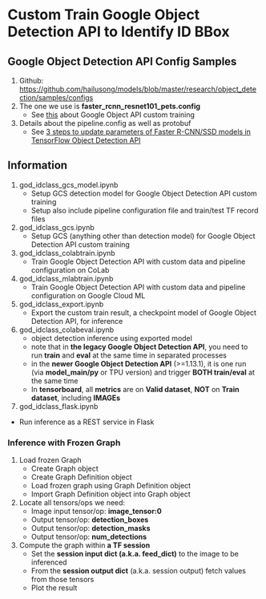 # Custom Train Google Object Detection API to Identify ID BBox

## Google Object Detection API Config Samples
1. Github: https://github.com/hailusong/models/blob/master/research/object_detection/samples/configs
2. The one we use is **faster_rcnn_resnet101_pets.config**
    - See [this](https://gitlab.com/hailusong/openhack-ml-2018/blob/master/arctiq-ml-2018/readme.MD#the-how-to-train-in-details) about Google Object API custom training
3. Details about the pipeline.config as well as protobuf
    - See [3 steps to update parameters of Faster R-CNN/SSD models in TensorFlow Object Detection API](https://towardsdatascience.com/3-steps-to-update-parameters-of-faster-r-cnn-ssd-models-in-tensorflow-object-detection-api-7eddb11273ed)

## Information
1. god_idclass_gcs_model.ipynb
    - Setup GCS detection model for Google Object Detection API custom training
    - Setup also include pipeline configuration file and train/test TF record files
1. god_idclass_gcs.ipynb
    - Setup GCS (anything other than detection model) for Google Object Detection API custom training
2. god_idclass_colabtrain.ipynb
    - Train Google Object Detection API with custom data and pipeline configuration on CoLab
3. god_idclass_mlabtrain.ipynb
    - Train Google Object Detection API with custom data and pipeline configuration on Google Cloud ML
4. god_idclass_export.ipynb
    - Export the custom train result, a checkpoint model of Google Object Detection API, for inference
5. god_idclass_colabeval.ipynb
    - object detection inference using exported model
    - note that in **the legacy Google Object Detection API**, you need to run **train** and **eval** at the same time in separated processes
    - in the **newer Google Object Detection API** (>=1.13.1), it is one run (via **model_main/py** or TPU version) and trigger **BOTH train/eval** at the same time
    - In **tensorboard**, all **metrics** are on **Valid dataset**, **NOT** on **Train dataset**, including **IMAGEs**
6. god_idclass_flask.ipynb
  - Run inference as a REST service in Flask

### Inference with Frozen Graph
1. Load frozen Graph
    - Create Graph object
    - Create Graph Definition object
    - Load frozen graph using Graph Definition object
    - Import Graph Definition object into Graph object
2. Locate all tensors/ops we need:
    - Image input tensor/op: **image_tensor:0**
    - Output tensor/op: **detection_boxes**
    - Output tensor/op: **detection_masks**
    - Output tensor/op: **num_detections**
3. Compute the graph within **a TF session**
    - Set the **session input dict (a.k.a. feed_dict)** to the image to be inferenced
    - From the **session output dict** (a.k.a. session output) fetch values from those tensors
    - Plot the result
